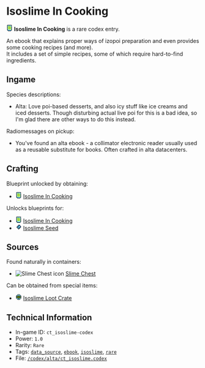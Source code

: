 # Isoslime In Cooking

<img src="https://raw.githubusercontent.com/Ceterai/Enternia/main/codex/alta/ebook/isoslime.png" alt="Isoslime In Cooking icon" loading="lazy" height=16px width="auto" /> **Isoslime In Cooking** is a rare codex entry.

An ebook that explains proper ways of izopoi preparation and even provides some cooking recipes (and more).  
It includes a set of simple recipes, some of which require hard-to-find ingredients.

## Ingame

Species descriptions:

- Alta: Love poi-based desserts, and also icy stuff like ice creams and iced desserts. Though disturbing actual live poi for this is a bad idea, so I'm glad there are other ways to do this instead.

Radiomessages on pickup:

- You've found an alta ebook - a collimator electronic reader usually used as a reusable substitute for books. Often crafted in alta datacenters.

## Crafting

Blueprint unlocked by obtaining:

- <img src="https://raw.githubusercontent.com/Ceterai/Enternia/main/codex/alta/ebook/isoslime.png" alt="Isoslime In Cooking icon" loading="lazy" height=16px width="auto" /> [Isoslime In Cooking](https://ceterai.github.io/MyEnternia/Wiki/IsoslimeInCooking)

Unlocks blueprints for:

- <img src="https://raw.githubusercontent.com/Ceterai/Enternia/main/codex/alta/ebook/isoslime.png" alt="Isoslime In Cooking icon" loading="lazy" height=16px width="auto" /> [Isoslime In Cooking](https://ceterai.github.io/MyEnternia/Wiki/IsoslimeInCooking)
- <img src="https://raw.githubusercontent.com/Ceterai/Enternia/main/objects/farmables/alta/ground/isoslime/icon.png" alt="Isoslime Seed icon" loading="lazy" height=16px width="auto" /> [Isoslime Seed](https://ceterai.github.io/MyEnternia/Wiki/IsoslimeSeed)

## Sources

Found naturally in containers:

- <img src="https://starbounder.org/mediawiki/images/d/da/Slime_Chest.png" alt="Slime Chest icon" loading="lazy" height=9px width=12px /> [Slime Chest](https://starbounder.org/Slime_Chest)

Can be obtained from special items:

- <img src="https://raw.githubusercontent.com/Ceterai/Enternia/main/items/active/alta/loot/biome/ct_isoslime_loot.png" alt="Isoslime Loot Crate icon" loading="lazy" height=16px width="auto" /> [Isoslime Loot Crate](https://ceterai.github.io/MyEnternia/Wiki/IsoslimeLootCrate)

## Technical Information

- In-game ID: `ct_isoslime-codex`
- Power: `1.0`
- Rarity: `Rare`
- Tags: [`data_source`](https://ceterai.github.io/MyEnternia/Wiki/Tags/DataSource), [`ebook`](https://ceterai.github.io/MyEnternia/Wiki/Tags/Ebook), [`isoslime`](https://ceterai.github.io/MyEnternia/Wiki/Tags/Isoslime), [`rare`](https://ceterai.github.io/MyEnternia/Wiki/Tags/Rare)
- File: [`/codex/alta/ct_isoslime.codex`](https://github.com/Ceterai/Enternia/blob/main/codex/alta/ct_isoslime.codex)
